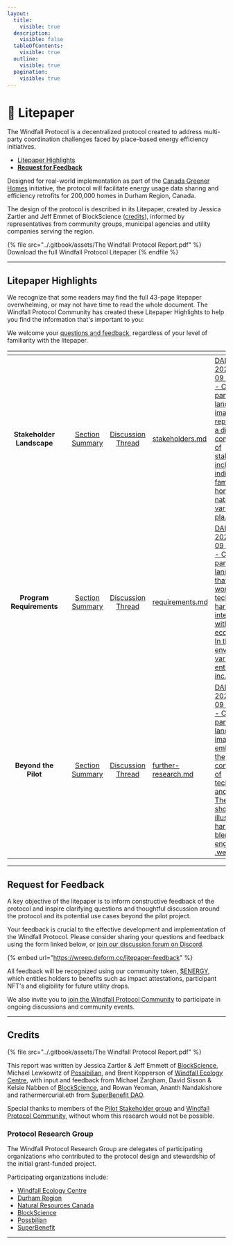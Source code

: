 ```yaml
---
layout:
  title:
    visible: true
  description:
    visible: false
  tableOfContents:
    visible: true
  outline:
    visible: true
  pagination:
    visible: true
---
```


# 📃 Litepaper

The Windfall Protocol is a decentralized protocol created to address multi-party coordination challenges faced by place-based energy efficiency initiatives.

* [Litepaper Highlights](./#litepaper-highlights)
* [**Request for Feedback**](./#request-for-feedback)

Designed for real-world implementation as part of the [Canada Greener Homes](https://natural-resources.canada.ca/energy-efficiency/homes/canada-greener-homes-initiative/canada-greener-homes-grant/canada-greener-homes-grant/23441) initiative, the protocol will facilitate energy usage data sharing and efficiency retrofits for 200,000 homes in Durham Region, Canada.&#x20;

The design of the protocol is described in its Litepaper, created by Jessica Zartler and Jeff Emmet of BlockScience ([credits](./#credits)), informed by representatives from community groups, municipal agencies and utility companies serving the region.

{% file src="../.gitbook/assets/The Windfall Protocol Report.pdf" %}
Download the full Windfall Protocol Litepaper
{% endfile %}

***

## Litepaper Highlights

We recognize that some readers may find the full 43-page litepaper overwhelming, or may not have time to read the whole document. The Windfall Protocol Community has created these Litepaper Highlights to help you find the information that's important to you:

We welcome your [questions and feedback](./#request-for-feedback), regardless of your level of familiarity with the litepaper.

<table data-view="cards"><thead><tr><th align="center"></th><th data-type="content-ref"></th><th align="center"></th><th align="center"></th><th data-hidden data-card-target data-type="content-ref"></th><th data-hidden data-card-cover data-type="files"></th></tr></thead><tbody><tr><td align="center"><strong>Stakeholder Landscape</strong></td><td></td><td align="center"><a href="stakeholders.md">Section Summary</a></td><td align="center"><a href="https://discord.com/channels/874697948838101092/1224815217477947505">Discussion Thread</a></td><td><a href="stakeholders.md">stakeholders.md</a></td><td><a href="../.gitbook/assets/DALL·E 2024-04-09 11.34.58 - Create a panoramic landscape image representing a diverse community of stakeholders, including individuals, families in homes, nature with various pla.webp">DALL·E 2024-04-09 11.34.58 - Create a panoramic landscape image representing a diverse community of stakeholders, including individuals, families in homes, nature with various pla.webp</a></td></tr><tr><td align="center"><strong>Program Requirements</strong></td><td></td><td align="center"><a href="requirements.md">Section Summary</a></td><td align="center"><a href="https://discord.com/channels/874697948838101092/1224817230483820596">Discussion Thread</a></td><td><a href="requirements.md">requirements.md</a></td><td><a href="../.gitbook/assets/DALL·E 2024-04-09 11.39.09 - Create a panoramic landscape that depicts a world where technology harmoniously intertwines with ecosystems. In this environment, various entities inc.webp">DALL·E 2024-04-09 11.39.09 - Create a panoramic landscape that depicts a world where technology harmoniously intertwines with ecosystems. In this environment, various entities inc.webp</a></td></tr><tr><td align="center"><strong>Beyond the Pilot</strong></td><td></td><td align="center"><a href="further-research.md">Section Summary</a></td><td align="center"><a href="https://discord.com/channels/874697948838101092/1224818707390398536">Discussion Thread</a></td><td><a href="further-research.md">further-research.md</a></td><td><a href="../.gitbook/assets/DALL·E 2024-04-09 11.36.14 - Create a panoramic landscape image embodying the convergence of technology and nature. The scene should illustrate a harmonious blend of engineering, .webp">DALL·E 2024-04-09 11.36.14 - Create a panoramic landscape image embodying the convergence of technology and nature. The scene should illustrate a harmonious blend of engineering, .webp</a></td></tr></tbody></table>

***

## Request for Feedback

A key objective of the litepaper is to inform constructive feedback of the protocol and inspire clarifying questions and thoughtful discussion around the protocol and its potential use cases beyond the pilot project.

Your feedback is crucial to the effective development and implementation of the Windfall Protocol. Please consider sharing your questions and feedback using the form linked below, or [join our discussion forum on Discord](https://discord.gg/RmUbtcCXD2).

{% embed url="https://wreep.deform.cc/litepaper-feedback" %}

All feedback will be recognized using our community token, [$ENERGY](../rewards.md), which entitles holders to benefits such as impact attestations, participant NFT's and eligibility for future utility drops.

We also invite you to [join the Windfall Protocol Community](../community.md#joining-the-community) to participate in ongoing discussions and community events.

***

## Credits

{% file src="../.gitbook/assets/The Windfall Protocol Report.pdf" %}

This report was written by Jessica Zartler & Jeff Emmett of [BlockScience](https://block.science/), Michael Lewkowitz of [Possibilian](https://possibilian.xyz/), and Brent Kopperson of [Windfall Ecology Centre](https://windfallcentre.ca/), with input and feedback from Michael Zargham, David Sisson & Kelsie Nabben of [BlockScience](https://block.science/), and Rowan Yeoman, Ananth Nandakishore and rathermercurial.eth from [SuperBenefit DAO](https://superbenefit.org/).

Special thanks to members of the [Pilot Stakeholder group](../#stakeholder-discussions) and [Windfall Protocol Community](../community.md), without whom this research would not be possible.

### Protocol Research Group

The Windfall Protocol Research Group are delegates of participating organizations who contributed to the protocol design and stewardship of the initial grant-funded project.

Participating organizations include:

* [Windfall Ecology Centre](https://windfallcentre.ca/)
* [Durham Region](https://www.durham.ca/en/index.aspx)
* [Natural Resources Canada](https://natural-resources.canada.ca/home)
* [BlockScience](https://block.science/)
* [Possbilian](https://possibilian.xyz/)
* [SuperBenefit](https://superbenefit.org/)

***
